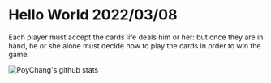 # Hello World 2022/03/08

Each player must accept the cards life deals him or her: but once they are in hand, he or she alone must decide how to play the cards in order to win the game.

![PoyChang's github stats](https://github-readme-stats.vercel.app/api?username=poychang&show_icons=true&theme=dracula)
